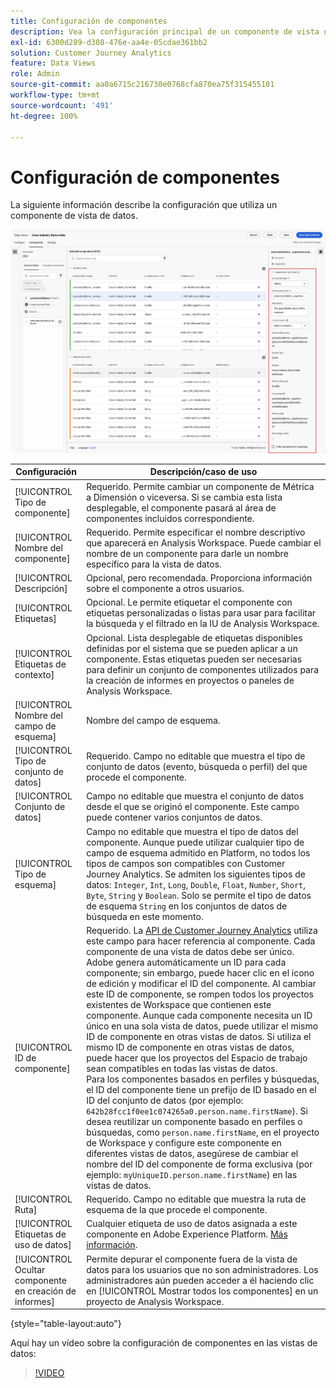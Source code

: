 ```yaml
---
title: Configuración de componentes
description: Vea la configuración principal de un componente de vista de datos.
exl-id: 6300d289-d308-476e-aa4e-05cdae361bb2
solution: Customer Journey Analytics
feature: Data Views
role: Admin
source-git-commit: aa0a6715c216730e0768cfa870ea75f315455101
workflow-type: tm+mt
source-wordcount: '491'
ht-degree: 100%

---
```


# Configuración de componentes

La siguiente información describe la configuración que utiliza un componente de vista de datos.

![La configuración de componentes se describe en esta sección](../assets/component-settings.png)

| Configuración | Descripción/caso de uso |
| --- | --- |
| [!UICONTROL Tipo de componente] | Requerido. Permite cambiar un componente de Métrica a Dimensión o viceversa. Si se cambia esta lista desplegable, el componente pasará al área de componentes incluidos correspondiente. |
| [!UICONTROL Nombre del componente] | Requerido. Permite especificar el nombre descriptivo que aparecerá en Analysis Workspace. Puede cambiar el nombre de un componente para darle un nombre específico para la vista de datos. |
| [!UICONTROL Descripción] | Opcional, pero recomendada. Proporciona información sobre el componente a otros usuarios. |
| [!UICONTROL Etiquetas] | Opcional. Le permite etiquetar el componente con etiquetas personalizadas o listas para usar para facilitar la búsqueda y el filtrado en la IU de Analysis Workspace. |
| [!UICONTROL Etiquetas de contexto] | Opcional. Lista desplegable de etiquetas disponibles definidas por el sistema que se pueden aplicar a un componente. Estas etiquetas pueden ser necesarias para definir un conjunto de componentes utilizados para la creación de informes en proyectos o paneles de Analysis Workspace. |
| [!UICONTROL Nombre del campo de esquema] | Nombre del campo de esquema. |
| [!UICONTROL Tipo de conjunto de datos] | Requerido. Campo no editable que muestra el tipo de conjunto de datos (evento, búsqueda o perfil) del que procede el componente. |
| [!UICONTROL Conjunto de datos] | Campo no editable que muestra el conjunto de datos desde el que se originó el componente. Este campo puede contener varios conjuntos de datos. |
| [!UICONTROL Tipo de esquema] | Campo no editable que muestra el tipo de datos del componente. Aunque puede utilizar cualquier tipo de campo de esquema admitido en Platform, no todos los tipos de campos son compatibles con Customer Journey Analytics. Se admiten los siguientes tipos de datos: `Integer`, `Int`, `Long`, `Double`, `Float`, `Number`, `Short`, `Byte`, `String` y `Boolean`. Solo se permite el tipo de datos de esquema `String` en los conjuntos de datos de búsqueda en este momento. |
| [!UICONTROL ID de componente] | Requerido. La [API de Customer Journey Analytics](https://adobe.io/cja-apis/docs) utiliza este campo para hacer referencia al componente. Cada componente de una vista de datos debe ser único. Adobe genera automáticamente un ID para cada componente; sin embargo, puede hacer clic en el icono de edición y modificar el ID del componente. Al cambiar este ID de componente, se rompen todos los proyectos existentes de Workspace que contienen este componente. Aunque cada componente necesita un ID único en una sola vista de datos, puede utilizar el mismo ID de componente en otras vistas de datos. Si utiliza el mismo ID de componente en otras vistas de datos, puede hacer que los proyectos del Espacio de trabajo sean compatibles en todas las vistas de datos. <br/>Para los componentes basados en perfiles y búsquedas, el ID del componente tiene un prefijo de ID basado en el ID del conjunto de datos (por ejemplo: `642b28fcc1f0ee1c074265a0.person.name.firstName`). Si desea reutilizar un componente basado en perfiles o búsquedas, como `person.name.firstName`, en el proyecto de Workspace y configure este componente en diferentes vistas de datos, asegúrese de cambiar el nombre del ID del componente de forma exclusiva (por ejemplo: `myUniqueID.person.name.firstName`) en las vistas de datos. |
| [!UICONTROL Ruta] | Requerido. Campo no editable que muestra la ruta de esquema de la que procede el componente. |
| [!UICONTROL Etiquetas de uso de datos] | Cualquier etiqueta de uso de datos asignada a este componente en Adobe Experience Platform. [Más información](/help/data-views/data-governance.md). |
| [!UICONTROL Ocultar componente en creación de informes] | Permite depurar el componente fuera de la vista de datos para los usuarios que no son administradores. Los administradores aún pueden acceder a él haciendo clic en [!UICONTROL Mostrar todos los componentes] en un proyecto de Analysis Workspace. |

{style="table-layout:auto"}

Aquí hay un vídeo sobre la configuración de componentes en las vistas de datos:

>[!VIDEO](https://video.tv.adobe.com/v/333112/?quality=12)
